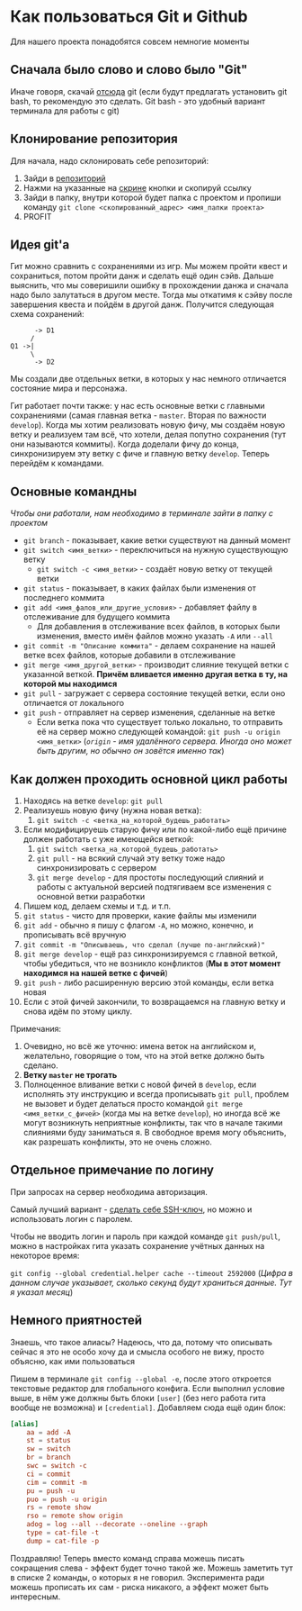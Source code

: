 # Как пользоваться Git и Github

Для нашего проекта понадобятся совсем немногие моменты

## Сначала было слово и слово было "Git"
Иначе говоря, скачай [отсюда](https://git-scm.com/) git (если будут предлагать установить git bash, то рекомендую это сделать. Git bash - это удобный вариант терминала для работы с git)

## Клонирование репозитория
Для начала, надо склонировать себе репозиторий:
1. Зайди в [репозиторий](https://github.com/KozlovKV/game-life)
2. Нажми на указанные на [скрине](https://disk.yandex.ru/i/nCNKHkStwCA-kA) кнопки и скопируй ссылку
3. Зайди в папку, внутри которой будет папка с проектом и пропиши команду `git clone <скопированный_адрес> <имя_папки проекта>`
4. PROFIT

## Идея git'a
Гит можно сравнить с сохранениями из игр. Мы можем пройти квест и сохраниться, потом пройти данж и сделать ещё один сэйв. Дальше выяснить, что мы соверишили ошибку в прохождении данжа и сначала надо было залутаться в другом месте. Тогда мы откатимя к сэйву после завершения квеста и пойдём в другой данж. Получится следующая схема сохранений:
```
      -> D1
     /
Q1 ->|
     \
      -> D2
```
Мы создали две отдельных ветки, в которых у нас немного отличается состояние мира и персонажа.

Гит работает почти также: у нас есть основные ветки с главными сохранениями (самая главная ветка - `master`. Вторая по важности `develop`). Когда мы хотим реализовать новую фичу, мы создаём новую ветку и реализуем там всё, что хотели, делая попутно сохранения (тут они называются коммиты). Когда доделали фичу до конца, синхронизируем эту ветку с фиче и главную ветку `develop`. Теперь перейдём к командами.

## Основные командны
*Чтобы они работали, нам необходимо в терминале зайти в папку с проектом*

- `git branch` - показывает, какие ветки существуют на данный момент
- `git switch <имя_ветки>` - переключиться на нужную существующую ветку
  - `git switch -c <имя_ветки>` - создаёт новую ветку от текущей ветки 
- `git status` - показывает, в каких файлах были изменения от последнего коммита
- `git add <имя_фалов_или_другие_условия>` - добавляет файлу в отслеживание для будущего коммита
  - Для добавления в отслеживание всех файлов, в которых были изменения, вместо имён файлов можно указать `-A` или `--all`
- `git commit -m "Описание коммита"` - делаем сохранение на нашей ветке всех файлов, которые добавили в отслеживание
- `git merge <имя_другой_ветки>` - производит слияние текущей ветки с указанной веткой. **Причём вливается именно другая ветка в ту, на которой мы находимся**
- `git pull` - загружает с сервера состояние текущей ветки, если оно отличается от локального
- `git push` - отправляет на сервер изменения, сделанные на ветке
  - Если ветка пока что существует только локально, то отправить её на сервер можно следующей командой: `git push -u origin <имя_ветки>` (*`origin` - имя удалённого сервера. Иногда оно может быть другим, но обычно он зовётся именно так*)

## Как должен проходить основной цикл работы
1. Находясь на ветке `develop`: `git pull`
2. Реализуешь новую фичу (нужна новая ветка):
   1. `git switch -c <ветка_на_которой_будешь_работать>`
3. Если модифицируешь старую фичу или по какой-либо ещё причине должен работать с уже имеющейся веткой:
   1. `git switch <ветка_на_которой_будешь_работать>`
   2. `git pull` - на всякий случай эту ветку тоже надо синхронизировать с сервером
   3. `git merge develop` - для простоты последующий слияний и работы с актуальной версией подтягиваем все изменения с основной ветки разработки
4. Пишем код, делаем схемы и т.д. и т.п.
5. `git status` - чисто для проверки, какие файлы мы изменили
6. `git add` - обычно я пишу с флагом `-A`, но можно, конечно, и прописывать всё вручную
7. `git commit -m "Описываешь, что сделал (лучше по-английский)"`
8.  `git merge develop` - ещё раз синхронизируемся с главной веткой, чтобы убедиться, что не возникло конфликтов (**Мы в этот момент находимся на нашей ветке с фичей**)
9.  `git push` - либо расширенную версию этой команды, если ветка новая
10. Если с этой фичей закончили, то возвращаемся на главную ветку и снова идём по этому циклу.

Примечания:
1. Очевидно, но всё же уточню: имена веток на английском и, желательно, говорящие о том, что на этой ветке должно быть сделано.
2. **Ветку `master` не трогать**
3. Полноценное вливание ветки с новой фичей в `develop`, если исполнять эту инструкцию и всегда прописывать `git pull`, проблем не вызовет и будет делаться просто командой `git merge <имя_ветки_с_фичей>` (когда мы на ветке `develop`), но иногда всё же могут возникнуть неприятные конфликты, так что в начале такими слияниями буду заниматься я. В свободное время могу объяснить, как разрешать конфликты, это не очень сложно.

## Отдельное примечание по логину
При запросах на сервер необходима авторизация.

Самый лучший вариант - [сделать себе SSH-ключ](https://docs.github.com/en/authentication/connecting-to-github-with-ssh), но можно и использовать логин с паролем.

Чтобы не вводить логин и пароль при каждой команде `git push/pull`, можно в настройках гита указать сохранение учётных данных на некоторое время:

`git config --global credential.helper cache --timeout 2592000` (*Цифра в данном случае указывает, сколько секунд будут храниться данные. Тут я указал месяц*)

## Немного приятностей
Знаешь, что такое алиасы? Надеюсь, что да, потому что описывать сейчас я это не особо хочу да и смысла особого не вижу, просто объясню, как ими пользоваться

Пишем в терминале `git config --global -e`, после этого откроется текстовые редактор для глобального конфига. Если выполнил условие выше, в нём уже должны быть блоки `[user]` (без него работа гита вообще не возможна) и `[credential]`. Добавляем сюда ещё один блок:
```conf
[alias]
	aa = add -A
	st = status
	sw = switch
	br = branch
	swc = switch -c
	ci = commit
	cim = commit -m
	pu = push -u
	puo = push -u origin
	rs = remote show
	rso = remote show origin
	adog = log --all --decorate --oneline --graph
	type = cat-file -t
	dump = cat-file -p
```
Поздравляю! Теперь вместо команд справа можешь писать сокращения слева - эффект будет точно такой же. Можешь заметить тут в списке 2 команды, о которых я не говорил. Эксперимента ради можешь прописать их сам - риска никакого, а эффект может быть интересным.